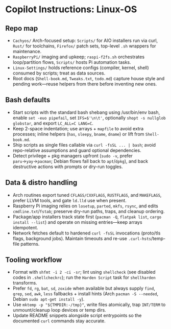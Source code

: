 # Copilot Instructions: Linux-OS
## Repo map
- `Cachyos/` Arch-focused setup: `Scripts/` for AIO installers run via curl, `Rust/` for toolchains, `Firefox/` patch sets, top-level `.sh` wrappers for maintenance.
- `RaspberryPi/` imaging and upkeep; `raspi-f2fs.sh` orchestrates loop/partition flows, `Scripts/` hosts Pi automation tasks.
- `Linux-Settings/` holds reference configs (compiler, kernel, shell) consumed by scripts; treat as data sources.
- Root docs (`Shell-book.md`, `Tweaks.txt`, `todo.md`) capture house style and pending work—reuse helpers from there before inventing new ones.
## Bash defaults
- Start scripts with the standard bash shebang using /usr/bin/env bash, enable `set -euo pipefail`, set `IFS=$'\n\t'`, optionally `shopt -s nullglob globstar`, and export `LC_ALL=C LANG=C`.
- Keep 2-space indentation; use arrays + `mapfile` to avoid extra processes; inline helpers (`has`, `sleepy`, `bname`, `dname`) or lift from `Shell-book.md`.
- Ship scripts as single files callable via `curl -fsSL ... | bash`; avoid repo-relative assumptions and guard optional dependencies.
- Detect privilege + pkg managers upfront (`sudo -v`, prefer `paru`→`yay`→`pacman`; Debian flows fall back to `apt`/`dpkg`), and back destructive actions with prompts or dry-run toggles.
## Data & distro handling
- Arch routines export tuned `CFLAGS/CXXFLAGS`, `RUSTFLAGS`, and `MAKEFLAGS`, prefer LLVM tools, and gate `ld.lld` use when present.
- Raspberry Pi imaging relies on `losetup`, `parted`, `mkfs`, `rsync`, and edits `cmdline.txt`/`fstab`; preserve dry-run paths, traps, and cleanup ordering.
- Package/app installers track state first (`pacman -Q`, `flatpak list`, `cargo install --list`) and operate on missing entries—keep arrays idempotent.
- Network fetches default to hardened `curl -fsSL` invocations (proto/tls flags, background jobs). Maintain timeouts and re-use `.curl-hsts`/temp-file patterns.
## Tooling workflow
- Format with `shfmt -i 2 -ci -sr`; lint using `shellcheck` (see disabled codes in `.shellcheckrc`); run the `Harden Script` task for `shellharden` transforms.
- Prefer `fd`, `rg`, `bat`, `sd`, `zoxide` when available but always supply `find`, `grep`, `sed`, `awk`, `less` fallbacks + install hints (Arch `pacman -S --needed`, Debian `sudo apt-get install -y`).
- Use `mktemp -p "${TMPDIR:-/tmp}"`, write files atomically, trap `INT/TERM` to unmount/cleanup loop devices or temp dirs.
- Update README snippets alongside script entrypoints so the documented `curl` commands stay accurate.
